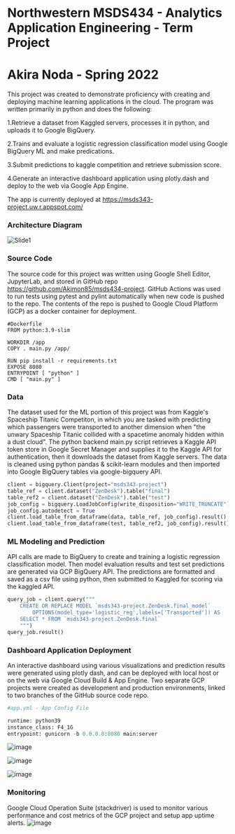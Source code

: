 # Northwestern MSDS434 - Analytics Application Engineering - Term Project
# Akira Noda - Spring 2022

This project was created to demonstrate proficiency with creating and deploying machine learning applications in the cloud. The program was written primarily in python and does the following:

1.Retrieve a dataset from Kaggled servers, processes it in python, and uploads it to Google BigQuery.

2.Trains and evaluate a logistic regression classification model using Google BigQuery ML and make predications.

3.Submit predictions to kaggle competition and retrieve submission score.

4.Generate an interactive dashboard application using plotly.dash and deploy to the web via Google App Engine.

The app is currently deployed at https://msds343-project.uw.r.appspot.com/

### **Architecture Diagram**

![Slide1](https://user-images.githubusercontent.com/103208143/172032753-2421dbfd-ecac-4a04-aba4-522c55bd4ce6.JPG)

### **Source Code**
The source code for this project was written using Google Shell Editor, JupyterLab, and stored in GitHub repo https://github.com/Akimon85/msds434-project. GitHub Actions was used to run tests using pytest and pylint automatically when new code is pushed to the repo. The contents of the repo is pushed to Google Cloud Platform (GCP) as a docker container for deployment.
```docker
#Dockerfile
FROM python:3.9-slim

WORKDIR /app
COPY . main.py /app/

RUN pip install -r requirements.txt
EXPOSE 8080
ENTRYPOINT [ "python" ]
CMD [ "main.py" ]
```
### **Data**
The dataset used for the ML portion of this project was from Kaggle's Spaceship Titanic Competiton, in which you are tasked with predicting which passengers were transported to another dimension when "the unwary Spaceship Titanic collided with a spacetime anomaly hidden within a dust cloud". The python backend main.py script retrieves a Kaggle API token store in Google Secret Manager and supplies it to the Kaggle API for authentication, then it downloads the dataset from Kaggle servers. The data is cleaned using python pandas & scikit-learn modules and then imported into Google BigQuery tables via google-bigquery API.
```python
client = bigquery.Client(project="msds343-project")
table_ref = client.dataset("ZenDesk").table("final")
table_ref2 = client.dataset("ZenDesk").table("test")
job_config = bigquery.LoadJobConfig(write_disposition="WRITE_TRUNCATE")
job_config.autodetect = True
client.load_table_from_dataframe(data, table_ref, job_config).result()
client.load_table_from_dataframe(test, table_ref2, job_config).result()
```

### **ML Modeling and Prediction**
API calls are made to BigQuery to create and training a logistic regression classification model. Then model evaluation results and test set predictions are generated via GCP BigQuery API. The predictions are formatted and saved as a csv file using python, then submitted to Kaggled for scoring via the kaggled API.
```python
query_job = client.query("""
    CREATE OR REPLACE MODEL `msds343-project.ZenDesk.final_model`
        OPTIONS(model_type='logistic_reg',labels=['Transported']) AS
    SELECT * FROM `msds343-project.ZenDesk.final`
    """)
query_job.result()
```
### **Dashboard Application Deployment**
An interactive dashboard using various visualizations and prediction results were generated using plotly dash, and can be deployed with local host or on the web via Google Cloud Build & App Engine. Two separate GCP projects were created as development and production environments, linked to two branches of the GitHub source code repo. 
```python
#app.yml - App Config File

runtime: python39
instance_class: F4_1G
entrypoint: gunicorn -b 0.0.0.0:8080 main:server
```
![image](https://user-images.githubusercontent.com/103208143/172066428-07868c67-d14b-4ba9-af5f-acfe3716a70b.png)

![image](https://user-images.githubusercontent.com/103208143/172066449-f53159cc-0dd5-4e50-9dc0-1c041744c99c.png)

![image](https://user-images.githubusercontent.com/103208143/172066466-de7e0955-24fd-4297-a630-f6c89f2fb1c2.png)

### **Monitoring**

Google Cloud Operation Suite (stackdriver) is used to monitor various performance and cost metrics of the GCP project and setup app uptime alerts.
![image](https://user-images.githubusercontent.com/103208143/172067533-cf5f6975-697b-48f7-b255-662c2b3f7fce.png)

